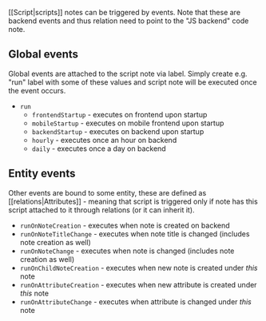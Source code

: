 [[Script|scripts]] notes can be triggered by events. Note that these are backend events and thus relation need to point to the "JS backend" code note.

## Global events

Global events are attached to the script note via label. Simply create e.g. "run" label with some of these values and script note will be executed once the event occurs.

* `run`
  * `frontendStartup` - executes on frontend upon startup
  * `mobileStartup` - executes on mobile frontend upon startup
  * `backendStartup` - executes on backend upon startup
  * `hourly` - executes once an hour on backend 
  * `daily` - executes once a day on backend

## Entity events

Other events are bound to some entity, these are defined as [[relations|Attributes]] - meaning that script is triggered only if note has this script attached to it through relations (or it can inherit it).

* `runOnNoteCreation` - executes when note is created on backend
* `runOnNoteTitleChange` - executes when note title is changed (includes note creation as well)
* `runOnNoteChange`  - executes when note is changed (includes note creation as well)
* `runOnChildNoteCreation`  - executes when new note is created under *this* note
* `runOnAttributeCreation` - executes when new attribute is created under *this* note
* `runOnAttributeChange` - executes when attribute is changed under *this* note
